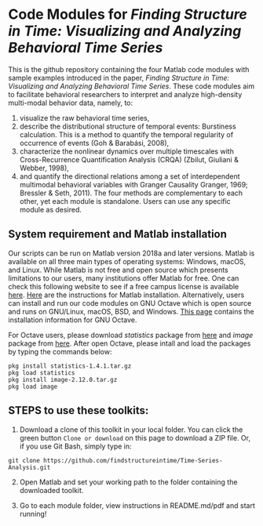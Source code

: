 # Code Modules for *Finding Structure in Time: Visualizing and Analyzing Behavioral Time Series*

This is the github repository containing the four Matlab code modules with sample examples introduced in the paper, *Finding Structure in Time: Visualizing and Analyzing Behavioral Time Series*. These code modules aim to facilitate behavioral researchers to interpret and analyze high-density multi-modal behavior data, namely, to:
1) visualize the raw behavioral time series, 
2) describe the distributional structure of temporal events: Burstiness calculation. This is a method to quantify the temporal regularity of occurrence of events (Goh & Barabási, 2008), 
3) characterize the nonlinear dynamics over multiple timescales with Cross-Recurrence Quantification Analysis (CRQA) (Zbilut, Giuliani & Webber, 1998),
4) and quantify the directional relations among a set of interdependent multimodal behavioral variables with Granger Causality Granger, 1969; Bressler & Seth, 2011).
The four methods are complementary to each other, yet each module is standalone. Users can use any specific module as desired.

## System requirement and Matlab installation
Our scripts can be run on Matlab version 2018a and later versions. Matlab is available on all three main types of operating systems: Windows, macOS, and Linux. While Matlab is not free and open source which presents limitations to our users, many institutions offer Matlab for free. One can check this following website to see if a free campus license is available [here](https://www.mathworks.com/academia/tah-support-program/eligibility.html). [Here](https://www.mathworks.com/help/install/ug/install-and-activate-without-an-internet-connection.html) are the instructions for Matlab installation. Alternatively, users can install and run our code modules on GNU Octave which is open source and runs on GNU/Linux, macOS, BSD, and Windows. [This page](https://www.gnu.org/software/octave/#install) contains the installation information for GNU Octave.

For Octave users, please download *statistics* package from [here](https://octave.sourceforge.io/statistics/index.html) and *image* package from [here](https://octave.sourceforge.io/image/). After open Octave, please intall and load the packages by typing the commands below: 
```
pkg install statistics-1.4.1.tar.gz
pkg load statistics
pkg install image-2.12.0.tar.gz
pkg load image
```

## STEPS to use these toolkits:
1. Download a clone of this toolkit in your local folder. You can click the green button `Clone or download` on this page to download a ZIP file. Or, if you use Git Bash, simply type in:
```
git clone https://github.com/findstructureintime/Time-Series-Analysis.git
```
2. Open Matlab and set your working path to the folder containing the downloaded toolkit.

3. Go to each module folder, view instructions in README.md/pdf and start running!

